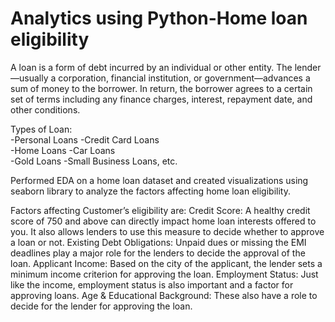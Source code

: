 # Analytics using Python-Home loan eligibility
A loan is a form of debt incurred by an individual or other entity. The lender—usually a corporation, financial institution, or government—advances a sum of money to the borrower. In return, the borrower agrees to a certain set of terms including any finance charges, interest, repayment date, and other conditions.

Types of Loan:	
-Personal Loans	
-Credit Card Loans	
-Home Loans	
-Car Loans		
-Gold Loans	
-Small Business Loans, etc.	

Performed EDA on a home loan dataset and created visualizations using seaborn library to analyze the factors affecting home loan eligibility.

Factors affecting Customer’s eligibility are:
Credit Score:
A healthy credit score of 750 and above can directly impact home loan interests offered to you. It also allows lenders to use this measure to decide whether to approve a loan or not.
Existing Debt Obligations:
Unpaid dues or missing the EMI deadlines play a major role for the lenders to decide the approval of the loan.
Applicant Income:
Based on the city of the applicant, the lender sets a minimum income criterion for approving the loan.
Employment Status:
Just like the income, employment status is also important and a factor for approving loans.
Age & Educational Background:
These also have a role to decide for the lender for approving the loan.

